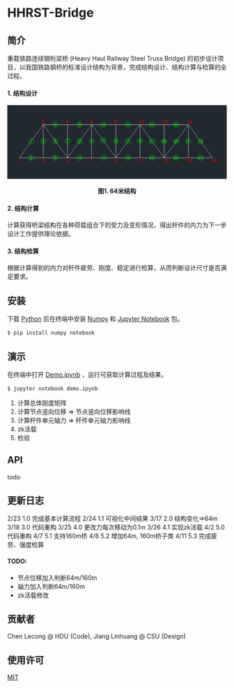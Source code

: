 # HHRST-Bridge 

## 简介
重载铁路连续钢桁梁桥 (Heavy Haul Railway Steel Truss Bridge) 的初步设计项目，以我国铁路钢桥的标准设计结构为背景，完成结构设计、结构计算与检算的全过程。
#### 1. 结构设计
![64米结构](64m.jpg)

<center><b>图1. 64米结构</b></center>



#### 2. 结构计算  
计算获得桥梁结构在各种荷载组合下的受力及变形情况，得出杆件的内力为下一步设计工作提供理论依据。
#### 3. 结构检算 
根据计算得到的内力对杆件疲劳、刚度、稳定进行检算，从而判断设计尺寸是否满足要求。  



## 安装
下载 [Python](https://www.python.org/) 后在终端中安装 [Numpy](https://www.numpy.org.cn/) 和 [Jupyter Notebook](https://jupyter.org/) 包。  
```sh 
$ pip install numpy notebook
```



## 演示
在终端中打开 [Demo.ipynb](Demo-v5.2.ipynb) ，运行可获取计算过程及结果。
```sh 
$ jupyter notebook demo.ipynb
```

1. 计算总体刚度矩阵
2. 计算节点竖向位移 => 节点竖向位移影响线
3. 计算杆件单元轴力 => 杆件单元轴力影响线
4. zk活载
5. 检验
  



## API

todo



## 更新日志

2/23 1.0 完成基本计算流程
2/24 1.1 可视化中间结果
3/17 2.0 结构变化=>64m
3/18 3.0 代码重构
3/25 4.0 更改力每次移动为0.1m
3/26 4.1 实现zk活载
4/2  5.0 代码重构
4/7  5.1 支持160m桥
4/8  5.2 增加64m, 160m桥子类
4/11 5.3 完成疲劳、强度检算 

#### TODO:

- 节点位移加入判断64m/160m
- 轴力加入判断64m/160m
- zk活载修改





## 贡献者

Chen Lecong @ HDU (Code), Jiang Linhuang @ CSU (Design)



## 使用许可

[MIT](LICENSE)
